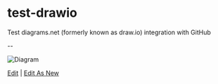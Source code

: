 # test-drawio

Test diagrams.net (formerly known as draw.io) integration with GitHub

--

![Diagram](http://jgraph.github.io/drawio-github/test-diagram.drawio.svg)

<a href="http://jgraph.github.io/drawio-github/edit-diagram.html?repo=test-drawio&path=test-diagram.drawio.svg" target="_blank">Edit</a> | <a href="https://app.diagrams.net/#Uhttps%3A%2F%2Fraw.githubusercontent.com%2Fgmacario%2Ftest-drawio%2Fmain%2Ftest-diagram.drawio.svg" target="_blank">Edit As New</a>

<!-- EOF -->

